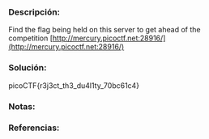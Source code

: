 ### Descripción: 
Find the flag being held on this server to get ahead of the competition [http://mercury.picoctf.net:28916/](http://mercury.picoctf.net:28916/)
### Solución:
picoCTF{r3j3ct_th3_du4l1ty_70bc61c4}
### Notas:

### Referencias: